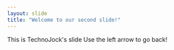 ```yaml
---
layout: slide
title: "Welcome to our second slide!"
---
```

This is TechnoJock's slide
Use the left arrow to go back!